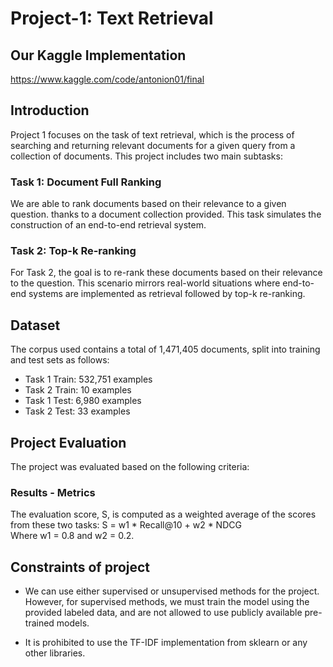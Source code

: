 # Project-1: Text Retrieval

## Our Kaggle Implementation
https://www.kaggle.com/code/antonion01/final

## Introduction

Project 1 focuses on the task of text retrieval, which is the process of searching and returning relevant documents for a given query from a collection of documents. This project includes two main subtasks:

### Task 1: Document Full Ranking

We are able to rank documents based on their relevance to a given question. thanks to a document collection provided. This task simulates the construction of an end-to-end retrieval system.

### Task 2: Top-k Re-ranking

For Task 2, the goal is to re-rank these documents based on their relevance to the question. This scenario mirrors real-world situations where end-to-end systems are implemented as retrieval followed by top-k re-ranking. 

## Dataset

The corpus used contains a total of 1,471,405 documents, split into training and test sets as follows:

- Task 1 Train: 532,751 examples
- Task 2 Train: 10 examples
- Task 1 Test: 6,980 examples
- Task 2 Test: 33 examples

## Project Evaluation

The project was evaluated based on the following criteria:

### Results - Metrics

The evaluation score, S, is computed as a weighted average of the scores from these two tasks:
S = w1 * Recall@10 + w2 * NDCG   
Where w1 = 0.8 and w2 = 0.2.

## Constraints of project

- We can use either supervised or unsupervised methods for the project. However, for supervised methods, we must train the model using the provided labeled data, and are not allowed to use publicly available pre-trained models.
  
- It is prohibited to use the TF-IDF implementation from sklearn or any other libraries.
